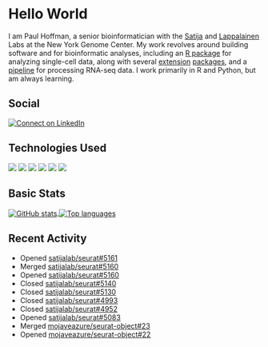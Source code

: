 
<!-- README.md is generated from README.Rmd. Please edit that file -->

# Hello World

I am Paul Hoffman, a senior bioinformatician with the
[Satija](https://satijalab.org) and [Lappalainen](https://tllab.org)
Labs at the New York Genome Center. My work revolves around building
software and for bioinformatic analyses, including an [R
package](https://github.com/satijalab/seurat) for analyzing single-cell
data, along with several
[extension](https://github.com/satijalab/seurat-data)
[packages](https://github.com/mojaveazure/seurat-disk), and a
[pipeline](https://github.com/LappalainenLab/RNApipeline) for processing
RNA-seq data. I work primarily in R and Python, but am always learning.

## Social

<!-- badges: start -->

[![Connect on
LinkedIn](https://img.shields.io/badge/--linkedin?label=LinkedIn&logo=LinkedIn&style=social)](https://www.linkedin.com/in/pauljhoffman)

<!-- badges: end -->

## Technologies Used

<!-- badges: start -->

![](https://img.shields.io/badge/r-%23276DC3.svg?&logo=r&logoColor=white)
![](https://img.shields.io/badge/python%20-%2314354C.svg?&logo=python&logoColor=white)
![](https://img.shields.io/badge/markdown-%23000000.svg?&logo=markdown&logoColor=white)
![](https://img.shields.io/badge/git%20-%23F05033.svg?&logo=git&logoColor=white)
![](https://img.shields.io/badge/github%20-%23121011.svg?&logo=github&logoColor=white)
![](https://img.shields.io/badge/docker%20-%230db7ed.svg?&logo=docker&logoColor=white)
<!-- ![](https://img.shields.io/badge/Google%20Cloud%20-%234285F4.svg?&logo=google-cloud&logoColor=white) -->
<!-- badges: end -->

## Basic Stats

<a href="https://github.com/anuraghazra/github-readme-stats">
<img align="center" src="https://github-readme-stats.vercel.app/api?username=mojaveazure&count_private=true&show_icons=true" alt="GitHub stats" />
</a> <a href="https://github.com/anuraghazra/github-readme-stats">
<img align="center" src="https://github-readme-stats.vercel.app/api/top-langs?username=mojaveazure&layout=compact" alt= "Top languages" />
</a>

## Recent Activity

  - Opened
    [satijalab/seurat\#5161](https://github.com/satijalab/seurat/pull/5161)
  - Merged
    [satijalab/seurat\#5160](https://github.com/satijalab/seurat/pull/5160)
  - Opened
    [satijalab/seurat\#5160](https://github.com/satijalab/seurat/pull/5160)
  - Closed
    [satijalab/seurat\#5140](https://github.com/satijalab/seurat/issues/5140)
  - Closed
    [satijalab/seurat\#5130](https://github.com/satijalab/seurat/issues/5130)
  - Closed
    [satijalab/seurat\#4993](https://github.com/satijalab/seurat/issues/4993)
  - Closed
    [satijalab/seurat\#4952](https://github.com/satijalab/seurat/issues/4952)
  - Opened
    [satijalab/seurat\#5083](https://github.com/satijalab/seurat/pull/5083)
  - Merged
    [mojaveazure/seurat-object\#23](https://github.com/mojaveazure/seurat-object/pull/23)
  - Opened
    [mojaveazure/seurat-object\#22](https://github.com/mojaveazure/seurat-object/pull/22)
